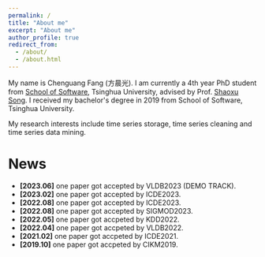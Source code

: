 ```yaml
---
permalink: /
title: "About me"
excerpt: "About me"
author_profile: true
redirect_from: 
  - /about/
  - /about.html
---
```


My name is Chenguang Fang (方晨光). I am currently a 4th year PhD student from [School of Software](https://www.thss.tsinghua.edu.cn/), Tsinghua University, advised by Prof. [Shaoxu Song](https://sxsong.github.io/).  I received my bachelor's degree in 2019 from School of Software, Tsinghua University. 

My research interests include time series storage, time series cleaning and time series data mining.

News
======
+ **[2023.06]** one paper got accepted by VLDB2023 (DEMO TRACK).
+ **[2023.02]** one paper got accepted by ICDE2023.
+ **[2022.08]** one paper got accepted by ICDE2023.
+ **[2022.08]** one paper got accepted by SIGMOD2023.
+ **[2022.05]** one paper got accpeted by KDD2022.
+ **[2022.04]** one paper got accpeted by VLDB2022.
+ **[2021.02]** one paper got accpeted by ICDE2021.
+ **[2019.10]** one paper got accpeted by CIKM2019.

